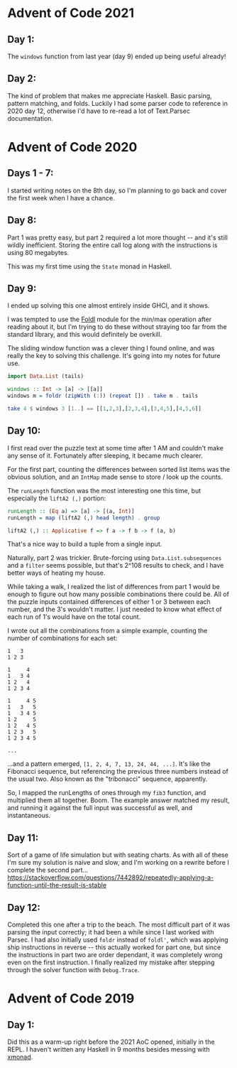 # Advent of Code 2021

## Day 1:

The `windows` function from last year (day 9) ended up being useful already!


## Day 2:

The kind of problem that makes me appreciate Haskell. Basic parsing, pattern
matching, and folds.  Luckily I had some parser code to reference in 2020 day
12, otherwise I'd have to re-read a lot of Text.Parsec documentation.


# Advent of Code 2020

## Days 1 - 7:

I started writing notes on the 8th day, so I'm planning to go back and cover
the first week when I have a chance.


## Day 8:

Part 1 was pretty easy, but part 2 required a lot more thought -- and it's
still wildly inefficient. Storing the entire call log along with the
instructions is using 80 megabytes.

This was my first time using the `State` monad in Haskell.


## Day 9:

I ended up solving this one almost entirely inside GHCI, and it shows.

I was tempted to use the [Foldl](https://hackage.haskell.org/package/foldl)
module for the min/max operation after reading about it, but I'm trying to do
these without straying too far from the standard library, and this would
definitely be overkill.

The sliding window function was a clever thing I found online, and was really
the key to solving this challenge. It's going into my notes for future use.

```haskell
import Data.List (tails)

windows :: Int -> [a] -> [[a]]
windows m = foldr (zipWith (:)) (repeat []) . take m . tails

take 4 $ windows 3 [1..] == [[1,2,3],[2,3,4],[3,4,5],[4,5,6]]
```


## Day 10:

I first read over the puzzle text at some time after 1 AM and couldn't make any
sense of it.  Fortunately after sleeping, it became much clearer.

For the first part, counting the differences between sorted list items was the
obvious solution, and an `IntMap` made sense to store / look up the counts.

The `runLength` function was the most interesting one this time, but especially
the `liftA2 (,)` portion:

```haskell
runLength :: (Eq a) => [a] -> [(a, Int)]
runLength = map (liftA2 (,) head length) . group

liftA2 (,) :: Applicative f => f a -> f b -> f (a, b)
```

That's a nice way to build a tuple from a single input.

Naturally, part 2 was trickier. Brute-forcing using `Data.List.subsequences` and
a `filter` seems possible, but that's 2^108 results to check, and I have better
ways of heating my house.

While taking a walk, I realized the list of differences from part 1 would be
enough to figure out how many possible combinations there could be. All of the
puzzle inputs contained differences of either 1 or 3 between each number, and
the 3's wouldn't matter. I just needed to know what effect of each run of 1's
would have on the total count.

I wrote out all the combinations from a simple example, counting the number of
combinations for each set:

```
1   3
1 2 3

1     4
1   3 4
1 2   4
1 2 3 4

1     4 5
1   3   5
1   3 4 5
1 2     5
1 2   4 5
1 2 3   5
1 2 3 4 5

...
```

...and a pattern emerged, `[1, 2, 4, 7, 13, 24, 44, ...]`. It's like the
Fibonacci sequence, but referencing the previous three numbers instead of the usual
two. Also known as the "tribonacci" sequence, apparently.

So, I mapped the runLengths of ones through my `fib3` function, and multiplied
them all together. Boom. The example answer matched my result, and running it
against the full input was successful as well, and instantaneous.


## Day 11:

Sort of a game of life simulation but with seating charts. As with all of these
I'm sure my solution is naive and slow, and I'm working on a rewrite before I
complete the second part...
https://stackoverflow.com/questions/7442892/repeatedly-applying-a-function-until-the-result-is-stable


## Day 12:

Completed this one after a trip to the beach. The most difficult part of it was
parsing the input correctly; it had been a while since I last worked with
Parsec. I had also initially used `foldr` instead of `foldl'`, which was
applying ship instructions in reverse -- this actually worked for part one, but
since the instructions in part two are order dependant, it was completely wrong
even on the first instruction. I finally realized my mistake after stepping
through the solver function with `Debug.Trace`.


# Advent of Code 2019

## Day 1:

Did this as a warm-up right before the 2021 AoC opened, initially in the REPL.
I haven't written any Haskell in 9 months besides messing with [xmonad](https://github.com/xmonad/xmonad).
